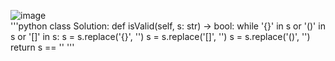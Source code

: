 ![image](https://user-images.githubusercontent.com/52654902/110423256-b3f05f80-80db-11eb-81fc-36f60f9c1cfd.png)  
'''python
class Solution:
    def isValid(self, s: str) -> bool:
        while '{}' in s or '()' in s or '[]' in s:
            s = s.replace('{}', '')
            s = s.replace('[]', '')
            s = s.replace('()', '')
        return s == ''
'''
